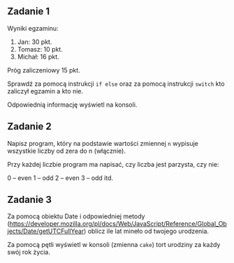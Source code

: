 ## Zadanie 1

Wyniki egzaminu:

1. Jan: 30 pkt.
1. Tomasz: 10 pkt.
1. Michał: 16 pkt.

Próg zaliczeniowy 15 pkt.

Sprawdź za pomocą instrukcji  `if else` oraz za pomocą instrukcji `switch` kto zaliczył egzamin a kto nie. 

Odpowiednią informację wyświetl na konsoli.

## Zadanie 2

Napisz program, który na podstawie wartości zmiennej `n` wypisuje wszystkie liczby od zera do n (włącznie).

Przy każdej liczbie program ma napisać, czy liczba jest parzysta, czy nie:

0 – even
1 – odd
2 – even
3 – odd
itd.


## Zadanie 3

Za pomocą obiektu Date i odpowiedniej metody (https://developer.mozilla.org/pl/docs/Web/JavaScript/Reference/Global_Objects/Date/getUTCFullYear) oblicz ile lat mineło od twojego urodzenia.

Za pomocą pętli wyświetl w konsoli (zmienna `cake`) tort urodziny za każdy swój rok życia. 
